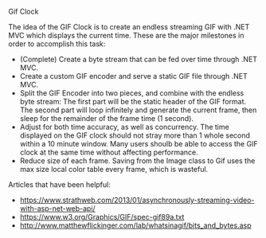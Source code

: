 Gif Clock

The idea of the GIF Clock is to create an endless streaming GIF with .NET MVC which displays the current time. These are the major milestones in order to accomplish this task:

* (Complete) Create a byte stream that can be fed over time through .NET MVC. 
* Create a custom GIF encoder and serve a static GIF file through .NET MVC.
* Split the GIF Encoder into two pieces, and combine with the endless byte stream: The first part will be the static header of the GIF format. The second part will loop infinitely and generate the current frame, then sleep for the remainder of the frame time (1 second).
* Adjust for both time accuracy, as well as concurrency. The time displayed on the GIF clock should not stray more than 1 whole second within a 10 minute window. Many users shoulb be able to access the GIF clock at the same time without affecting performance.
* Reduce size of each frame. Saving from the Image class to Gif uses the max size local color table every frame, which is wasteful.

Articles that have been helpful:
* https://www.strathweb.com/2013/01/asynchronously-streaming-video-with-asp-net-web-api/
* https://www.w3.org/Graphics/GIF/spec-gif89a.txt
* http://www.matthewflickinger.com/lab/whatsinagif/bits_and_bytes.asp